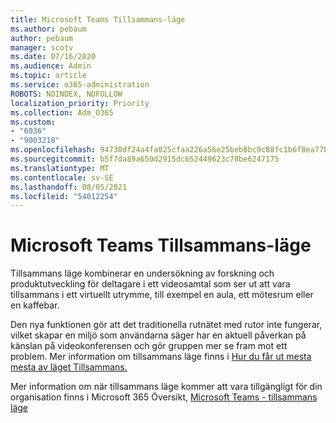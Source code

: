 ```yaml
---
title: Microsoft Teams Tillsammans-läge
ms.author: pebaum
author: pebaum
manager: scotv
ms.date: 07/16/2020
ms.audience: Admin
ms.topic: article
ms.service: o365-administration
ROBOTS: NOINDEX, NOFOLLOW
localization_priority: Priority
ms.collection: Adm_O365
ms.custom:
- "6036"
- "9003218"
ms.openlocfilehash: 94730df24a4fa025cfaa226a56e25beb8bc9c88fc1b6f8ea77bc6e97ee7c73f8
ms.sourcegitcommit: b5f7da89a650d2915dc652449623c78be6247175
ms.translationtype: MT
ms.contentlocale: sv-SE
ms.lasthandoff: 08/05/2021
ms.locfileid: "54012254"
---
```

# <a name="microsoft-teams-together-mode"></a>Microsoft Teams Tillsammans-läge

Tillsammans läge kombinerar en undersökning av forskning och produktutveckling för deltagare i ett videosamtal som ser ut att vara tillsammans i ett virtuellt utrymme, till exempel en aula, ett mötesrum eller en kaffebar. 

Den nya funktionen gör att det traditionella rutnätet med rutor inte fungerar, vilket skapar en miljö som användarna säger har en aktuell påverkan på känslan på videokonferensen och gör gruppen mer se fram mot ett problem. Mer information om tillsammans läge finns i [Hur du får ut mesta mesta av läget Tillsammans.](https://techcommunity.microsoft.com/t5/microsoft-teams-blog/how-to-get-the-most-from-together-mode/ba-p/1509496)  

Mer information om när tillsammans läge kommer att vara tillgängligt för din organisation finns i Microsoft 365 Översikt, [Microsoft Teams - tillsammans läge](https://www.microsoft.com/microsoft-365/roadmap?featureid=65942)